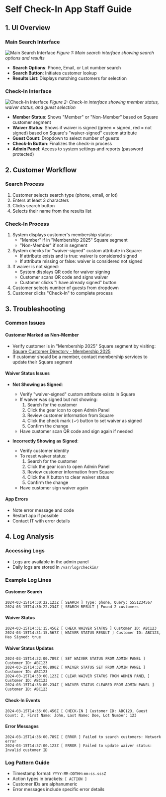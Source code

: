 # Self Check-In App Staff Guide

## 1. UI Overview

### Main Search Interface
![Main Search Interface](images/main-interface.png)
*Figure 1: Main search interface showing search options and results*

- **Search Options**: Phone, Email, or Lot number search
- **Search Button**: Initiates customer lookup
- **Results List**: Displays matching customers for selection

### Check-In Interface
![Check-In Interface](images/checkin-interface.png)
*Figure 2: Check-in interface showing member status, waiver status, and guest selection*

- **Member Status**: Shows "Member" or "Non-Member" based on Square customer segment
- **Waiver Status**: Shows if waiver is signed (green = signed, red = not signed) based on Square's "waiver-signed" custom attribute
- **Guest Count**: Dropdown to select number of guests
- **Check-In Button**: Finalizes the check-in process
- **Admin Panel**: Access to system settings and reports (password protected)

## 2. Customer Workflow

### Search Process
1. Customer selects search type (phone, email, or lot)
2. Enters at least 3 characters
3. Clicks search button
4. Selects their name from the results list

### Check-In Process
1. System displays customer's membership status:
   - "Member" if in "Membership 2025" Square segment
   - "Non-Member" if not in segment
2. System checks for "waiver-signed" custom attribute in Square:
   - If attribute exists and is true: waiver is considered signed
   - If attribute missing or false: waiver is considered not signed
3. If waiver is not signed:
   - System displays QR code for waiver signing
   - Customer scans QR code and signs waiver
   - Customer clicks "I have already signed" button
4. Customer selects number of guests from dropdown
5. Customer clicks "Check-In" to complete process

## 3. Troubleshooting

### Common Issues

#### Customer Marked as Non-Member
- Verify customer is in "Membership 2025" Square segment by visiting:
  [Square Customer Directory - Membership 2025](https://app.squareup.com/dashboard/customers/directory/Membership%25202025-gv2:VCB62KZ83D27SADBCX65FGJ5N0)
- If customer should be a member, contact membership services to update their Square segment

#### Waiver Status Issues
- **Not Showing as Signed**: 
  - Verify "waiver-signed" custom attribute exists in Square
  - If waiver was signed but not showing:
    1. Search for the customer
    2. Click the gear icon to open Admin Panel
    3. Review customer information from Square
    4. Click the check mark (✓) button to set waiver as signed
    5. Confirm the change
  - Have customer scan QR code and sign again if needed

- **Incorrectly Showing as Signed**:
  - Verify customer identity
  - To reset waiver status:
    1. Search for the customer
    2. Click the gear icon to open Admin Panel
    3. Review customer information from Square
    4. Click the X button to clear waiver status
    5. Confirm the change
  - Have customer sign waiver again

#### App Errors
- Note error message and code
- Restart app if possible
- Contact IT with error details

## 4. Log Analysis

### Accessing Logs
- Logs are available in the admin panel
- Daily logs are stored in `/var/log/checkin/`

### Example Log Lines

#### Customer Search
```
2024-03-15T14:30:22.123Z [ SEARCH ] Type: phone, Query: 5551234567
2024-03-15T14:30:22.234Z [ SEARCH RESULT ] Found 2 customers
```

#### Waiver Status
```
2024-03-15T14:31:15.456Z [ CHECK WAIVER STATUS ] Customer ID: ABC123
2024-03-15T14:31:15.567Z [ WAIVER STATUS RESULT ] Customer ID: ABC123, Has Signed: true
```

#### Waiver Status Updates
```
2024-03-15T14:32:00.789Z [ SET WAIVER STATUS FROM ADMIN PANEL ] Customer ID: ABC123
2024-03-15T14:32:00.890Z [ WAIVER STATUS SET FROM ADMIN PANEL ] Customer ID: ABC123
2024-03-15T14:33:00.123Z [ CLEAR WAIVER STATUS FROM ADMIN PANEL ] Customer ID: ABC123
2024-03-15T14:33:00.234Z [ WAIVER STATUS CLEARED FROM ADMIN PANEL ] Customer ID: ABC123
```

#### Check-In Events
```
2024-03-15T14:35:00.456Z [ CHECK-IN ] Customer ID: ABC123, Guest Count: 2, First Name: John, Last Name: Doe, Lot Number: 123
```

#### Error Messages
```
2024-03-15T14:36:00.789Z [ ERROR ] Failed to search customers: Network error
2024-03-15T14:37:00.123Z [ ERROR ] Failed to update waiver status: Invalid customer ID
```

### Log Pattern Guide
- Timestamp format: `YYYY-MM-DDTHH:mm:ss.sssZ`
- Action types in brackets: `[ ACTION ]`
- Customer IDs are alphanumeric
- Error messages include specific error details